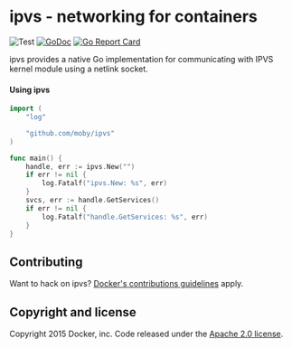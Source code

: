 # ipvs - networking for containers

![Test](https://github.com/moby/ipvs/workflows/Test/badge.svg) [![GoDoc](https://godoc.org/github.com/moby/ipvs?status.svg)](https://godoc.org/github.com/moby/ipvs) [![Go Report Card](https://goreportcard.com/badge/github.com/moby/ipvs)](https://goreportcard.com/report/github.com/moby/ipvs)

ipvs provides a native Go implementation for communicating with IPVS kernel module using a netlink socket.


#### Using ipvs

```go
import (
	"log"

	"github.com/moby/ipvs"
)

func main() {
	handle, err := ipvs.New("")
	if err != nil {
		log.Fatalf("ipvs.New: %s", err)
	}
	svcs, err := handle.GetServices()
	if err != nil {
		log.Fatalf("handle.GetServices: %s", err)
	}
}
```

## Contributing

Want to hack on ipvs? [Docker's contributions guidelines](https://github.com/docker/docker/blob/master/CONTRIBUTING.md) apply.

## Copyright and license

Copyright 2015 Docker, inc. Code released under the [Apache 2.0 license](LICENSE).
